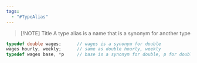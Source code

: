 ```yaml
---
tags:
  - "#TypeAlias"
---
```

> [!NOTE] Title
> A type alias is a name that is a synonym for another type

```cpp
typedef double wages;      // wages is a synonym for double 
wages hourly, weekly;      // same as double hourly, weekly 
typedef wages base, *p     // base is a synonym for double, p for double*
```

